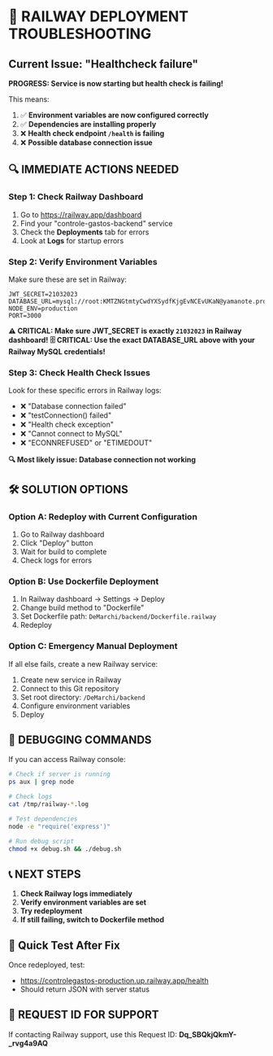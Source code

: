 # 🚨 RAILWAY DEPLOYMENT TROUBLESHOOTING

## Current Issue: "Healthcheck failure"

**PROGRESS: Service is now starting but health check is failing!** 

This means:
1. ✅ **Environment variables are now configured correctly**
2. ✅ **Dependencies are installing properly** 
3. ❌ **Health check endpoint `/health` is failing**
4. ❌ **Possible database connection issue**

## 🔍 IMMEDIATE ACTIONS NEEDED

### Step 1: Check Railway Dashboard
1. Go to https://railway.app/dashboard
2. Find your "controle-gastos-backend" service
3. Check the **Deployments** tab for errors
4. Look at **Logs** for startup errors

### Step 2: Verify Environment Variables
Make sure these are set in Railway:
```
JWT_SECRET=21032023
DATABASE_URL=mysql://root:KMTZNGtmtyCwdYXSydfKjgEvNCEvUKaN@yamanote.proxy.rlwy.net:14693/railway
NODE_ENV=production
PORT=3000
```

**⚠️ CRITICAL: Make sure JWT_SECRET is exactly `21032023` in Railway dashboard!**
**🗄️ CRITICAL: Use the exact DATABASE_URL above with your Railway MySQL credentials!**

### Step 3: Check Health Check Issues
Look for these specific errors in Railway logs:
- ❌ "Database connection failed"
- ❌ "testConnection() failed"
- ❌ "Health check exception"
- ❌ "Cannot connect to MySQL"
- ❌ "ECONNREFUSED" or "ETIMEDOUT"

**🔍 Most likely issue: Database connection not working**

## 🛠️ SOLUTION OPTIONS

### Option A: Redeploy with Current Configuration
1. Go to Railway dashboard
2. Click "Deploy" button
3. Wait for build to complete
4. Check logs for errors

### Option B: Use Dockerfile Deployment
1. In Railway dashboard → Settings → Deploy
2. Change build method to "Dockerfile"
3. Set Dockerfile path: `DeMarchi/backend/Dockerfile.railway`
4. Redeploy

### Option C: Emergency Manual Deployment
If all else fails, create a new Railway service:
1. Create new service in Railway
2. Connect to this Git repository
3. Set root directory: `/DeMarchi/backend`
4. Configure environment variables
5. Deploy

## 🔧 DEBUGGING COMMANDS

If you can access Railway console:
```bash
# Check if server is running
ps aux | grep node

# Check logs
cat /tmp/railway-*.log

# Test dependencies
node -e "require('express')"

# Run debug script
chmod +x debug.sh && ./debug.sh
```

## 📞 NEXT STEPS

1. **Check Railway logs immediately**
2. **Verify environment variables are set**
3. **Try redeployment**
4. **If still failing, switch to Dockerfile method**

## 🎯 Quick Test After Fix
Once redeployed, test:
- https://controlegastos-production.up.railway.app/health
- Should return JSON with server status

## 📧 REQUEST ID FOR SUPPORT
If contacting Railway support, use this Request ID:
**Dq_SBQkjQkmY-_rvg4a9AQ**
